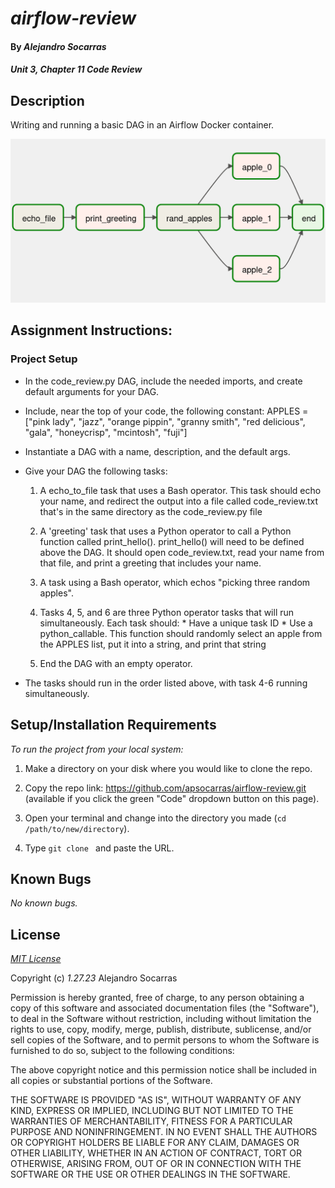 # _airflow-review_

#### By _**Alejandro Socarras**_

#### _Unit 3, Chapter 11 Code Review_

## Description

Writing and running a basic DAG in an Airflow Docker container.

![DAG](./img/code_review_dag.png)

## Assignment Instructions: 

### Project Setup



* In the code_review.py DAG, include the needed imports, and create default arguments for your DAG.

* Include, near the top of your code, the following constant: APPLES = ["pink lady", "jazz", "orange pippin", "granny smith", "red delicious", "gala", "honeycrisp", "mcintosh", "fuji"]

* Instantiate a DAG with a name, description, and the default args.

* Give your DAG the following tasks:
    1. A echo_to_file task that uses a Bash operator. This task should echo your name, and redirect the output into a file called code_review.txt that's in the same directory as the code_review.py file
    2. A 'greeting' task that uses a Python operator to call a Python function called print_hello(). print_hello() will need to be defined above the DAG. It should open code_review.txt, read your name from that file, and print a greeting that includes your name.
    3. A task using a Bash operator, which echos "picking three random apples".

    4. Tasks 4, 5, and 6 are three Python operator tasks that will run simultaneously. Each task should:
      * Have a unique task ID
      * Use a python_callable. This function should randomly select an apple from the APPLES list, put it into a string, and print that string
    5. End the DAG with an empty operator.
   
* The tasks should run in the order listed above, with task 4-6 running simultaneously.

## Setup/Installation Requirements

_To run the project from your local system:_

1. Make a directory on your disk where you would like to clone the repo.

2. Copy the repo link: https://github.com/apsocarras/airflow-review.git (available if you click the green "Code" dropdown button on this page).

3. Open your terminal and change into the directory you made (`cd /path/to/new/directory`).

4. Type `git clone ` and paste the URL.

## Known Bugs

_No known bugs._

## License

_[MIT License](https://opensource.org/licenses/MIT)_

Copyright (c) _1.27.23_ Alejandro Socarras

Permission is hereby granted, free of charge, to any person obtaining a copy of this software and associated documentation files (the "Software"), to deal in the Software without restriction, including without limitation the rights to use, copy, modify, merge, publish, distribute, sublicense, and/or sell copies of the Software, and to permit persons to whom the Software is furnished to do so, subject to the following conditions:

The above copyright notice and this permission notice shall be included in all copies or substantial portions of the Software.

THE SOFTWARE IS PROVIDED "AS IS", WITHOUT WARRANTY OF ANY KIND, EXPRESS OR IMPLIED, INCLUDING BUT NOT LIMITED TO THE WARRANTIES OF MERCHANTABILITY, FITNESS FOR A PARTICULAR PURPOSE AND NONINFRINGEMENT. IN NO EVENT SHALL THE AUTHORS OR COPYRIGHT HOLDERS BE LIABLE FOR ANY CLAIM, DAMAGES OR OTHER LIABILITY, WHETHER IN AN ACTION OF CONTRACT, TORT OR OTHERWISE, ARISING FROM, OUT OF OR IN CONNECTION WITH THE SOFTWARE OR THE USE OR OTHER DEALINGS IN THE SOFTWARE.


